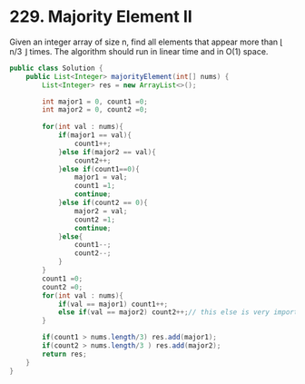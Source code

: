 # 229. Majority Element II

Given an integer array of size n, find all elements that appear more than ⌊ n/3 ⌋ times. The algorithm should run in linear time and in O(1) space.

```java
public class Solution {
    public List<Integer> majorityElement(int[] nums) {
        List<Integer> res = new ArrayList<>();

        int major1 = 0, count1 =0;
        int major2 = 0, count2 =0;
 
        for(int val : nums){
            if(major1 == val){
                count1++;
            }else if(major2 == val){
                count2++;
            }else if(count1==0){
                major1 = val; 
                count1 =1;
                continue;
            }else if(count2 == 0){
                major2 = val;
                count2 =1;
                continue;
            }else{
                count1--;
                count2--;
            }
        }
        count1 =0;
        count2 =0;
        for(int val : nums){
            if(val == major1) count1++;
            else if(val == major2) count2++;// this else is very important
        }

        if(count1 > nums.length/3) res.add(major1);
        if(count2 > nums.length/3 ) res.add(major2);
        return res;
    }
}
```